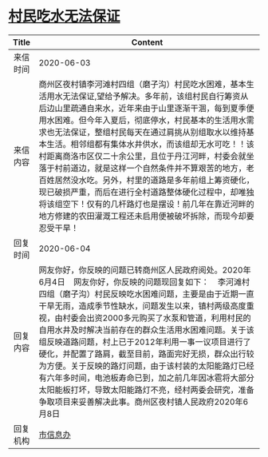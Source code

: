 # [村民吃水无法保证](http://www.shangluo.gov.cn/zmhd/ldxxxx.jsp?urltype=leadermail.LeaderMailContentUrl&wbtreeid=1112&leadermailid=5965)

| Title |                                                                                                                                                                      Content                                                                                                                                                                      |
|:-----:|---------------------------------------------------------------------------------------------------------------------------------------------------------------------------------------------------------------------------------------------------------------------------------------------------------------------------------------------------|
| 来信时间  | 2020-06-03                                                                                                                                                                                                                                                                                                                                        |
| 来信内容  | 商州区夜村镇李河滩村四组（磨子沟）村民吃水困难，基本生活用水无法保证,望给予解决。多年前，该组村民自行筹资从后边山里疏通自来水，近年来由于山里逐渐干涸，每到夏季便用水困难。但今年入夏后，彻底停水，村民基本的生活用水需求也无法保证，整组村民每天在通过肩挑从别组取水以维持基本生活。相邻组都有集体水井供水，而该组却无水可吃！！该村距离商洛市区仅二十余公里，且位于丹江河畔，村委会就坐落于村前道边，就是这样一个自然条件并不算艰苦的地方，老百姓居然没水吃。另外，村里的道路是多年前组上筹资硬化，现已破损严重，而后在进行全村道路整体硬化过程中，却唯独将该组空下！仅有的几杆路灯也是摆设！前几年在靠近河畔的地方修建的农田灌溉工程还未启用便被破坏拆除，而现今却要忍受干旱！         |
| 回复时间  | 2020-06-04                                                                                                                                                                                                                                                                                                                                        |
| 回复内容  | 网友你好，你反映的问题已转商州区人民政府阅处。2020年6月4日    网友你好，你反映的问题现回复如下：    李河滩村四组（磨子沟）村民反映吃水困难问题，主要是由于近期一直干旱无雨，造成季节性缺水，问题发生以来，镇村两级高度重视，由村委会出资2000多元购买了水泵和管道，利用村民的自用水井及时解决当前存在的群众生活用水困难问题。关于该组反映道路问题，村上已于2012年利用一事一议项目进行了硬化，并配置了路肩，截至目前，路面完好无损，群众出行较为方便。关于反映的路灯问题，由于该村装的太阳能路灯已经有六年多时间，电池板寿命已到，加之前几年因冰雹将大部分太阳能板打坏，导致太阳能路灯不亮，经村两委会研究，准备争取项目来妥善解决此事。商州区夜村镇人民政府2020年6月8日 |
| 回复机构  | [市信息办](../../category/agencies/市信息办.md)                                                                                                                                                                                                                                                                                                           |